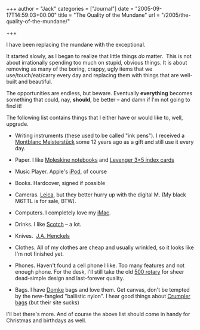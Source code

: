 +++
author = "Jack"
categories = ["Journal"]
date = "2005-09-17T14:59:03+00:00"
title = "The Quality of the Mundane"
url = "/2005/the-quality-of-the-mundane/"

+++

I have been replacing the mundane with the exceptional.

It started slowly, as I began to realize that little things _do_ matter.&nbsp; This is not about irrationally spending too much on stupid, obvious things. It is about removing as many of the boring, crappy, ugly items that we use/touch/eat/carry every day and replacing them with things that are well-built and beautiful.

The opportunities are endless, but beware. Eventually **everything** becomes something that could, nay, **should**, be better &#8211; and damn if I'm not going to find it!

The following list contains things that I either have or would like to, well, upgrade.

</p> 

  * Writing instruments (these used to be called "ink pens"). I received a [Montblanc Meisterst&#252;ck][1] some 12 years ago as a gift and still use it every day. 


  * Paper. I like [Moleskine notebooks][2] and [Levenger 3&#215;5 index cards][3]


  * Music Player. Apple's [iPod][4], of course


  * Books. Hardcover, signed if possible


  * Cameras. [Leica][5], but they better hurry up with the digital M. (My black M6TTL is for sale, BTW).


  * Computers. I completely love my [iMac][6].


  * Drinks. I like [Scotch][7] &#8211; a lot.


  * Knives.&nbsp; [J.A. Henckels][8]


  * Clothes. All of my clothes are cheap and usually wrinkled, so it looks like I'm not finished yet.


  * Phones. Haven't found a cell phone I like. Too many features and not enough phone. For the desk, I'll still take the old [500 rotary][9] for sheer dead-simple design and last-forever quality.


  * Bags. I have [Domke][10] bags and love them. Get canvas, don't be tempted by the new-fangled "ballistic nylon". I hear good things about [Crumpler bags][11] (but their site sucks)
</ul> 

I'll bet there's more. And of course the above list should come in handy for Christmas and birthdays as well.

 [1]: http://www.montblanc.com/
 [2]: http://en.wikipedia.org/wiki/Moleskine
 [3]: http://www.levenger.com/PAGETEMPLATES/NAVIGATION/PRDPREVIEW.ASP?Params=category=322-324|level=2-3|link=LN
 [4]: http://www.apple.com/ipod/
 [5]: http://www.leica-camera.com/produkte/msystem/index_e.html
 [6]: http://www.apple.com/imac/
 [7]: http://www.scotchwhisky.com/focus/lagavulin.htm
 [8]: http://www.amazon.com/exec/obidos/tg/detail/-/B00004RFLJ/
 [9]: http://oldphones.com/Detail.bok?no=11
 [10]: http://www.tiffen.com/products.html?tablename=domke
 [11]: http://www.crumpler.com.au/home.php